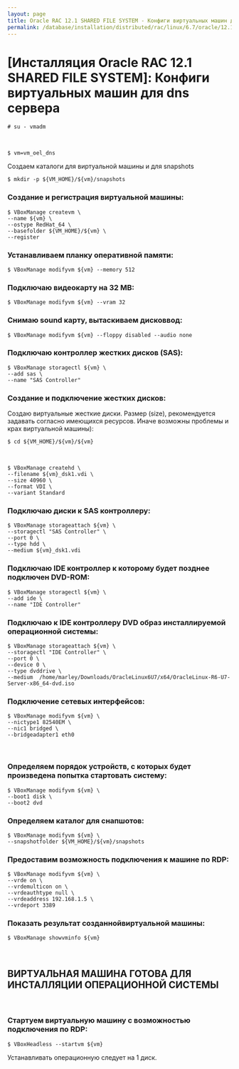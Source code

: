 ```yaml
---
layout: page
title: Oracle RAC 12.1 SHARED FILE SYSTEM - Конфиги виртуальных машин для dns сервера
permalink: /database/installation/distributed/rac/linux/6.7/oracle/12.1/shared-file-system/vm/dns-server/
---
```


# [Инсталляция Oracle RAC 12.1 SHARED FILE SYSTEM]: Конфиги виртуальных машин для dns сервера


    # su - vmadm

<br/>

    $ vm=vm_oel_dns


Создаем каталоги для виртуальной машины  и для snapshots

    $ mkdir -p ${VM_HOME}/${vm}/snapshots


### Создание и регистрация виртуальной машины:

    $ VBoxManage createvm \
    --name ${vm} \
    --ostype RedHat_64 \
    --basefolder ${VM_HOME}/${vm} \
    --register



### Устанавливаем планку оперативной памяти:


    $ VBoxManage modifyvm ${vm} --memory 512


### Подключаю видеокарту на 32 MB:


    $ VBoxManage modifyvm ${vm} --vram 32


### Снимаю sound карту, вытаскиваем дисковвод:

    $ VBoxManage modifyvm ${vm} --floppy disabled --audio none


### Подключаю контроллер жестких дисков (SAS):


    $ VBoxManage storagectl ${vm} \
    --add sas \
    --name "SAS Controller"


### Создание и подключение жестких дисков:


Создаю виртуальные жесткие диски. Размер (size), рекомендуется задавать согласно имеющихся ресурсов. Иначе возможны проблемы и крах виртуальной машины):

    $ cd ${VM_HOME}/${vm}/${vm}

<br/>

    $ VBoxManage createhd \
    --filename ${vm}_dsk1.vdi \
    --size 40960 \
    --format VDI \
    --variant Standard


### Подключаю диски к SAS контроллеру:

    $ VBoxManage storageattach ${vm} \
    --storagectl "SAS Controller" \
    --port 0 \
    --type hdd \
    --medium ${vm}_dsk1.vdi



### Подключаю IDE контроллер к которому будет позднее подключен DVD-ROM:


    $ VBoxManage storagectl ${vm} \
    --add ide \
    --name "IDE Controller"


### Подключаю к IDE контроллеру DVD образ инсталлируемой операционной системы:


    $ VBoxManage storageattach ${vm} \
    --storagectl "IDE Controller" \
    --port 0 \
    --device 0 \
    --type dvddrive \
    --medium  /home/marley/Downloads/OracleLinux6U7/x64/OracleLinux-R6-U7-Server-x86_64-dvd.iso


### Подключение сетевых интерфейсов:


    $ VBoxManage modifyvm ${vm} \
    --nictype1 82540EM \
    --nic1 bridged \
    --bridgeadapter1 eth0


<br/>

### Определяем порядок устройств, с которых будет произведена попытка стартовать систему:


    $ VBoxManage modifyvm ${vm} \
    --boot1 disk \
    --boot2 dvd


### Определяем каталог для снапшотов:


    $ VBoxManage modifyvm ${vm} \
    --snapshotfolder ${VM_HOME}/${vm}/snapshots



### Предоставим возможность подключения к машине по RDP:


    $ VBoxManage modifyvm ${vm} \
    --vrde on \
    --vrdemulticon on \
    --vrdeauthtype null \
    --vrdeaddress 192.168.1.5 \
    --vrdeport 3389

### Показать результат созданнойвиртуальной машины:


    $ VBoxManage showvminfo ${vm}


<br/>

## ВИРТУАЛЬНАЯ МАШИНА ГОТОВА ДЛЯ ИНСТАЛЛЯЦИИ ОПЕРАЦИОННОЙ СИСТЕМЫ

<br/>

### Стартуем виртуальную машину с возможностью подключения по RDP:


    $ VBoxHeadless --startvm ${vm}


Устанавливать операционную следует на 1 диск.
